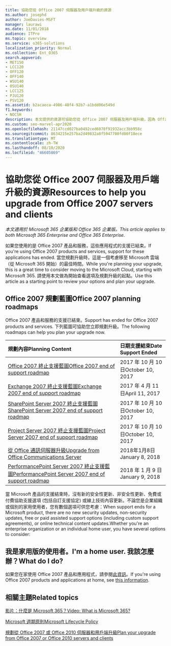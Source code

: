 ```yaml
---
title: 協助您從 Office 2007 伺服器及用戶端升級的資源
ms.author: josephd
author: JoeDavies-MSFT
manager: laurawi
ms.date: 11/01/2018
audience: ITPro
ms.topic: overview
ms.service: o365-solutions
localization_priority: Normal
ms.collection: Ent_O365
search.appverid:
- MET150
- LCC120
- OFF120
- OFF140
- WSU140
- OSU140
- LCC125
- PJU120
- PSV120
ms.assetid: b2acaeca-4986-40f4-92b7-a1bdd06e549d
f1.keywords:
- NOCSH
description: 本文提供的資源可協助您從 Office 2007 伺服器及用戶端升級，因為 Office 2007 的支援已結束。
ms.custom: seo-marvel-apr2020
ms.openlocfilehash: 21147ccd027ba0492ced6078f91932acc3bb958c
ms.sourcegitcommit: 8634215e257ba2d49832a8f5947700fd00f18ece
ms.translationtype: MT
ms.contentlocale: zh-TW
ms.lasthandoff: 08/10/2020
ms.locfileid: "46605869"
---
```

# <a name="resources-to-help-you-upgrade-from-office-2007-servers-and-clients"></a><span data-ttu-id="4a80c-103">協助您從 Office 2007 伺服器及用戶端升級的資源</span><span class="sxs-lookup"><span data-stu-id="4a80c-103">Resources to help you upgrade from Office 2007 servers and clients</span></span>

<span data-ttu-id="4a80c-104">*本文適用於 Microsoft 365 企業版和 Office 365 企業版。*</span><span class="sxs-lookup"><span data-stu-id="4a80c-104">*This article applies to both Microsoft 365 Enterprise and Office 365 Enterprise.*</span></span>

<span data-ttu-id="4a80c-105">如果您使用的是 Office 2007 產品和服務，這些應用程式的支援已結束。</span><span class="sxs-lookup"><span data-stu-id="4a80c-105">If you're using Office 2007 products and services, support for these applications has ended.</span></span> <span data-ttu-id="4a80c-106">當您規劃升級時，這是一個考慮移至 Microsoft 雲端（從 Microsoft 365 開始）的最佳時間。</span><span class="sxs-lookup"><span data-stu-id="4a80c-106">While you're planning your upgrade, this is a great time to consider moving to the Microsoft Cloud, starting with Microsoft 365.</span></span> <span data-ttu-id="4a80c-107">請使用本文做為開始查看選項及規劃升級的起點。</span><span class="sxs-lookup"><span data-stu-id="4a80c-107">Use this article as a starting point to review your options and plan your upgrade.</span></span>
      
## <a name="office-2007-planning-roadmaps"></a><span data-ttu-id="4a80c-108">Office 2007 規劃藍圖</span><span class="sxs-lookup"><span data-stu-id="4a80c-108">Office 2007 planning roadmaps</span></span>
  
<span data-ttu-id="4a80c-109">Office 2007 產品和服務的支援已結束。</span><span class="sxs-lookup"><span data-stu-id="4a80c-109">Support has ended for Office 2007 products and services.</span></span> <span data-ttu-id="4a80c-110">下列藍圖可協助您立即規劃升級。</span><span class="sxs-lookup"><span data-stu-id="4a80c-110">The following roadmaps can help you plan your upgrade now.</span></span>

|<span data-ttu-id="4a80c-111">**規劃內容**</span><span class="sxs-lookup"><span data-stu-id="4a80c-111">**Planning Content**</span></span>|<span data-ttu-id="4a80c-112">**日期支援結束**</span><span class="sxs-lookup"><span data-stu-id="4a80c-112">**Date Support Ended**</span></span>|
|:-----|:-----|
|[<span data-ttu-id="4a80c-113">Office 2007 終止支援藍圖</span><span class="sxs-lookup"><span data-stu-id="4a80c-113">Office 2007 end of support roadmap</span></span>](https://docs.microsoft.com/DeployOffice/office-2007-end-support-roadmap) <br/> |<span data-ttu-id="4a80c-114">2017 年 10 月 10 日</span><span class="sxs-lookup"><span data-stu-id="4a80c-114">October 10, 2017</span></span>  <br/> |
|[<span data-ttu-id="4a80c-115">Exchange 2007 終止支援藍圖</span><span class="sxs-lookup"><span data-stu-id="4a80c-115">Exchange 2007 end of support roadmap</span></span>](exchange-2007-end-of-support.md) <br/> |<span data-ttu-id="4a80c-116">2017 年 4 月 11 日</span><span class="sxs-lookup"><span data-stu-id="4a80c-116">April 11, 2017</span></span>  <br/> |
|[<span data-ttu-id="4a80c-117">SharePoint Server 2007 終止支援藍圖</span><span class="sxs-lookup"><span data-stu-id="4a80c-117">SharePoint Server 2007 end of support roadmap</span></span>](sharepoint-2007-end-of-support.md) <br/> |<span data-ttu-id="4a80c-118">2017 年 10 月 10 日</span><span class="sxs-lookup"><span data-stu-id="4a80c-118">October 10, 2017</span></span>  <br/> |
|[<span data-ttu-id="4a80c-119">Project Server 2007 終止支援藍圖</span><span class="sxs-lookup"><span data-stu-id="4a80c-119">Project Server 2007 end of support roadmap</span></span>](project-server-2007-end-of-support.md) <br/> |<span data-ttu-id="4a80c-120">2017 年 10 月 10 日</span><span class="sxs-lookup"><span data-stu-id="4a80c-120">October 10, 2017</span></span>  <br/> |
|[<span data-ttu-id="4a80c-121">從 Office 通訊伺服器升級</span><span class="sxs-lookup"><span data-stu-id="4a80c-121">Upgrade from Office Communications Server</span></span>](https://docs.microsoft.com/SkypeForBusiness/plan-your-deployment/upgrade) <br/> |<span data-ttu-id="4a80c-122">2018年1月8日</span><span class="sxs-lookup"><span data-stu-id="4a80c-122">January 8, 2018</span></span>  <br/> |
|[<span data-ttu-id="4a80c-123">PerformancePoint Server 2007 終止支援藍圖</span><span class="sxs-lookup"><span data-stu-id="4a80c-123">PerformancePoint Server 2007 end of support roadmap</span></span>](pps-2007-end-of-support.md) <br/> |<span data-ttu-id="4a80c-124">2018 年 1 月 9 日</span><span class="sxs-lookup"><span data-stu-id="4a80c-124">January 9, 2018</span></span>  <br/> |
   
<span data-ttu-id="4a80c-125">當 Microsoft 產品的支援結束時，沒有新的安全性更新、非安全性更新、免費或付費協助支援選項 (包括自訂支援協定) 或線上技術內容更新。不論您是企業組織或個別的家用使用者，您有數個選項可供您考慮：</span><span class="sxs-lookup"><span data-stu-id="4a80c-125">When support ends for a Microsoft product, there are no new security updates, non-security updates, free or paid assisted support options (including custom support agreements), or online technical content updates.Whether you're an enterprise organization or an individual home user, you have several options to consider:</span></span>

## <a name="im-a-home-user-what-do-i-do"></a><span data-ttu-id="4a80c-126">我是家用版的使用者。</span><span class="sxs-lookup"><span data-stu-id="4a80c-126">I'm a home user.</span></span> <span data-ttu-id="4a80c-127">我該怎麼辦？</span><span class="sxs-lookup"><span data-stu-id="4a80c-127">What do I do?</span></span>

<span data-ttu-id="4a80c-128">如果您在家使用 Office 2007 產品和應用程式，請參閱[此資訊](plan-upgrade-previous-versions-office.md#im-a-home-user-what-do-i-do)。</span><span class="sxs-lookup"><span data-stu-id="4a80c-128">If you're using Office 2007 products and applications at home, see [this information](plan-upgrade-previous-versions-office.md#im-a-home-user-what-do-i-do).</span></span>
     
## <a name="related-topics"></a><span data-ttu-id="4a80c-129">相關主題</span><span class="sxs-lookup"><span data-stu-id="4a80c-129">Related topics</span></span>

[<span data-ttu-id="4a80c-130">影片：什麼是 Microsoft 365？</span><span class="sxs-lookup"><span data-stu-id="4a80c-130">Video: What is Microsoft 365?</span></span>](https://support.office.com/article/847caf12-2589-452c-8aca-1c009797678b.aspx)
  
[<span data-ttu-id="4a80c-131">Microsoft 週期原則</span><span class="sxs-lookup"><span data-stu-id="4a80c-131">Microsoft Lifecycle Policy</span></span>](https://go.microsoft.com/fwlink/?linkid=865200)

[<span data-ttu-id="4a80c-132">規劃從 Office 2007 或 Office 2010 伺服器和用戶端升級</span><span class="sxs-lookup"><span data-stu-id="4a80c-132">Plan your upgrade from Office 2007 or Office 2010 servers and clients</span></span>](plan-upgrade-previous-versions-office.md)
  

